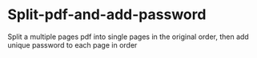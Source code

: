 # Split-pdf-and-add-password
Split a multiple pages pdf into single pages in the original order, then add unique password to each page in order
